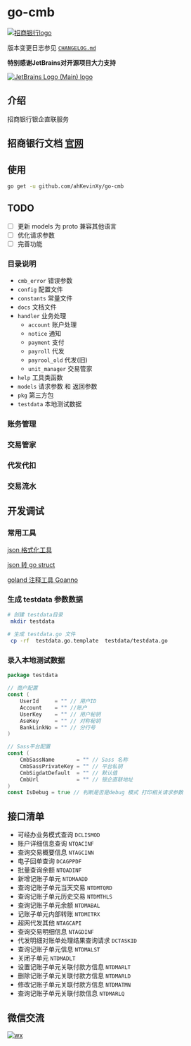 # go-cmb


[![招商银行logo](./docs/static/img/cmb_logo.jpeg)](./docs/static/img/cmb_logo.jpeg)

版本变更日志参见 [`CHANGELOG.md`](CHANGELOG.md)

**特别感谢JetBrains对开源项目大力支持**

[![JetBrains Logo (Main) logo](https://resources.jetbrains.com/storage/products/company/brand/logos/jb_beam.svg "logo")](https://jb.gg/OpenSourceSupport)

## 介绍

招商银行银企直联服务

## 招商银行文档 [官网](https://openbiz.cmbchina.com/developer/UI/business/Index.aspx)


## 使用

```bash
go get -u github.com/ahKevinXy/go-cmb
```

## TODO 

- [ ] 更新 models 为 proto 兼容其他语言
- [ ] 优化请求参数
- [ ] 完善功能

### 目录说明

* `cmb_error` 错误参数
* `config`  配置文件
* `constants` 常量文件
* `docs` 文档文件
* `handler` 业务处理
    * `account` 账户处理
    * `notice` 通知
    * `payment` 支付
    * `payroll` 代发
    * `payrool_old` 代发(旧)
    * `unit_manager` 交易管家
* `help` 工具类函数
* `models` 请求参数 和 返回参数
* `pkg` 第三方包
* `testdata` 本地测试数据


### 账务管理

### 交易管家


### 代发代扣


### 交易流水


## 开发调试
###  常用工具

[json 格式化工具 ](https://tool.lu/json/)

[json 转 go  struct ](https://mholt.github.io/json-to-go/)

[goland 注释工具 Goanno](https://plugins.jetbrains.com/plugin/14988-goanno)

### 生成 testdata 参数数据
```bash
# 创建 testdata目录
 mkdir testdata
 
# 生成 testdata.go 文件
 cp -rf  testdata.go.template  testdata/testdata.go
```

### 录入本地测试数据

```go
package testdata

// 商户配置
const (
	UserId     = "" // 用户ID
	Account    = "" //账户
	UserKey    = "" // 用户秘钥
	AseKey     = "" // 对称秘钥
	BankLinkNo = "" // 分行号
)

// Sass平台配置
const (
	CmbSassName       = "" // Sass 名称
	CmbSassPrivateKey = "" // 平台私钥
	CmbSigdatDefault  = "" // 默认值
	CmbUrl            = "" // 银企直联地址
)
const IsDebug = true // 判断是否是debug 模式 打印相关请求参数

```

## 接口清单

* 可经办业务模式查询  `DCLISMOD`
* 账户详细信息查询  `NTQACINF`
* 查询交易概要信息  `NTAGCINN`
* 电子回单查询 `DCAGPPDF`
* 批量查询余额 `NTQADINF`
* 新增记账子单元 `NTDMAADD`
* 查询记账子单元当天交易 `NTDMTQRD`
* 查询记账子单元历史交易 `NTDMTHLS`
* 查询记账子单元余额 `NTDMABAL`
* 记账子单元内部转账 `NTDMITRX`
* 超网代发其他 `NTAGCAPI`
* 查询交易明细信息 `NTAGDINF`
* 代发明细对账单处理结果查询请求 `DCTASKID`
* 查询记账子单元信息 `NTDMALST`
* 关闭子单元 `NTDMADLT`
* 设置记账子单元关联付款方信息 `NTDMARLT`
* 删除记账子单元关联付款方信息 `NTDMARLD`
* 修改记账子单元关联付款方信息 `NTDMATMN`
* 查询记账子单元关联付款信息 `NTDMARLQ`

## 微信交流


[![wx](https://img.opencodes.top/blog/cmb/wx.png "wx")](https://img.opencodes.top/blog/cmb/wx.png)
